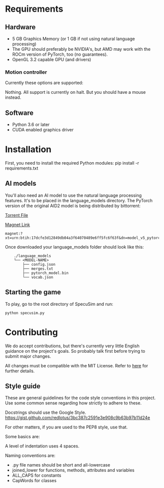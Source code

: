# Requirements
## Hardware
* 5 GB Graphics Memory (or 1 GB if not using natural language processing)
* The GPU should preferably be NVIDIA's, but AMD may work with the ROCm version of PyTorch, too (no guarantees).
* OpenGL 3.2 capable GPU (and drivers)

### Motion controller
Currently these options are supported:

Nothing. All support is currently on halt. But you should have a mouse instead.


## Software
* Python 3.6 or later
* CUDA enabled graphics driver


# Installation
First, you need to install the required Python modules:
pip install -r requirements.txt 

## AI models
You'll also need an AI model to use the natural language processing features. It's to be placed in the language_models directory. The PyTorch version of the original AID2 model is being distributed by bittorrent:

[Torrent File](model.torrent) 

[Magnet Link](magnet:?xt=urn:btih:17dcfe3d12849db04a3f64070489e6ff5fc6f63f&dn=model_v5_pytorch&tr=udp%3a%2f%2ftracker.opentrackr.org%3a1337%2fannounce&tr=udp%3a%2f%2fopen.stealth.si%3a80%2fannounce&tr=udp%3a%2f%2fp4p.arenabg.com%3a1337%2fannounce&tr=udp%3a%2f%2ftracker.coppersurfer.tk%3a6969%2fannounce&tr=udp%3a%2f%2ftracker.cyberia.is%3a6969%2fannounce&tr=udp%3a%2f%2ftracker.moeking.me%3a6969%2fannounce&tr=udp%3a%2f%2f9.rarbg.me%3a2710%2fannounce&tr=udp%3a%2f%2ftracker3.itzmx.com%3a6961%2fannounce)

```
magnet:?xt=urn:btih:17dcfe3d12849db04a3f64070489e6ff5fc6f63f&dn=model_v5_pytorch&tr=udp%3a%2f%2ftracker.opentrackr.org%3a1337%2fannounce&tr=udp%3a%2f%2fopen.stealth.si%3a80%2fannounce&tr=udp%3a%2f%2fp4p.arenabg.com%3a1337%2fannounce&tr=udp%3a%2f%2ftracker.coppersurfer.tk%3a6969%2fannounce&tr=udp%3a%2f%2ftracker.cyberia.is%3a6969%2fannounce&tr=udp%3a%2f%2ftracker.moeking.me%3a6969%2fannounce&tr=udp%3a%2f%2f9.rarbg.me%3a2710%2fannounce&tr=udp%3a%2f%2ftracker3.itzmx.com%3a6961%2fannounce
```

Once downloaded your language_models folder should look like this:
```
    ./language_models
    └── <MODEL-NAME>
        ├── config.json
        ├── merges.txt
        ├── pytorch_model.bin
        └── vocab.json
```

## Starting the game
To play, go to the root directory of SpecuSim and run:
```
python specusim.py
```

# Contributing
We do accept contributions, but there's currently very little English guidance on the project's goals. So probably talk first before trying to submit major changes.

All changes must be compatible with the MIT License. Refer to [here](https://github.com/MikkoMMM/SpecuSim/blob/main/.github/pull_request_template.md) for further details.


## Style guide
These are general guidelines for the code style conventions in this project. Use some common sense regarding how strictly to adhere to these.

Docstrings should use the Google Style.
https://gist.github.com/redlotus/3bc387c2591e3e908c9b63b97b11d24e

For other matters, if you are used to the PEP8 style, use that.

Some basics are:

A level of indentation uses 4 spaces.

Naming conventions are:

* .py file names should be short and all-lowercase
* joined_lower for functions, methods, attributes and variables
* ALL_CAPS for constants
* CapWords for classes
